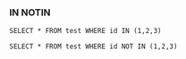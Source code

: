 ### IN NOTIN

```
SELECT * FROM test WHERE id IN (1,2,3)

SELECT * FROM test WHERE id NOT IN (1,2,3)

```
